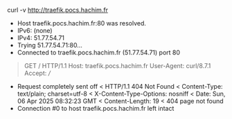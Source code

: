 curl -v http://traefik.pocs.hachim.fr
* Host traefik.pocs.hachim.fr:80 was resolved.
* IPv6: (none)
* IPv4: 51.77.54.71
*   Trying 51.77.54.71:80...
* Connected to traefik.pocs.hachim.fr (51.77.54.71) port 80
> GET / HTTP/1.1
> Host: traefik.pocs.hachim.fr
> User-Agent: curl/8.7.1
> Accept: */*
>
* Request completely sent off
< HTTP/1.1 404 Not Found
< Content-Type: text/plain; charset=utf-8
< X-Content-Type-Options: nosniff
< Date: Sun, 06 Apr 2025 08:32:23 GMT
< Content-Length: 19
<
404 page not found
* Connection #0 to host traefik.pocs.hachim.fr left intact